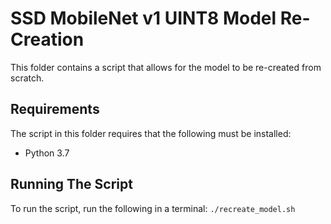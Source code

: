 # SSD MobileNet v1 UINT8 Model Re-Creation
This folder contains a script that allows for the model to be re-created from scratch.

## Requirements
The script in this folder requires that the following must be installed:
- Python 3.7

## Running The Script
To run the script, run the following in a terminal: `./recreate_model.sh`